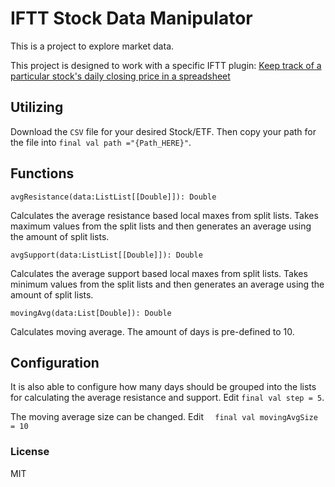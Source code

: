 # IFTT Stock Data Manipulator

This is a project to explore market data.

This project is designed to work with a specific IFTT plugin: [Keep track of a particular stock's daily closing price in a spreadsheet](https://ifttt.com/applets/117304p-keep-track-of-a-particular-stock-s-daily-closing-price-in-a-spreadsheet)

## Utilizing

Download the `CSV` file for your desired Stock/ETF.  Then copy your path for the file into `final val path ="{Path_HERE}"`.


## Functions

`avgResistance(data:ListList[[Double]]): Double`

Calculates the average resistance based local maxes from split lists.  Takes maximum values from the split lists and then generates an average using the amount of split lists.

`avgSupport(data:ListList[[Double]]): Double`

Calculates the average support based local maxes from split lists.  Takes minimum values from the split lists and then generates an average using the amount of split lists.

`movingAvg(data:List[Double]): Double`

Calculates moving average.  The amount of days is pre-defined to 10.

## Configuration

It is also able to configure how many days should be grouped into the lists for calculating the average resistance and support.  Edit `final val step = 5`.

The moving average size can be changed. Edit `  final val movingAvgSize = 10`

### License

MIT